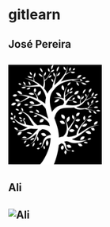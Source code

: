 # gitlearn

## José Pereira
## <img src="icons/jose.jpeg" height="200px" title="José Pereira">

## Ali
## <img src="icons/she ra.jpeg" height="200px" title="Ali">
